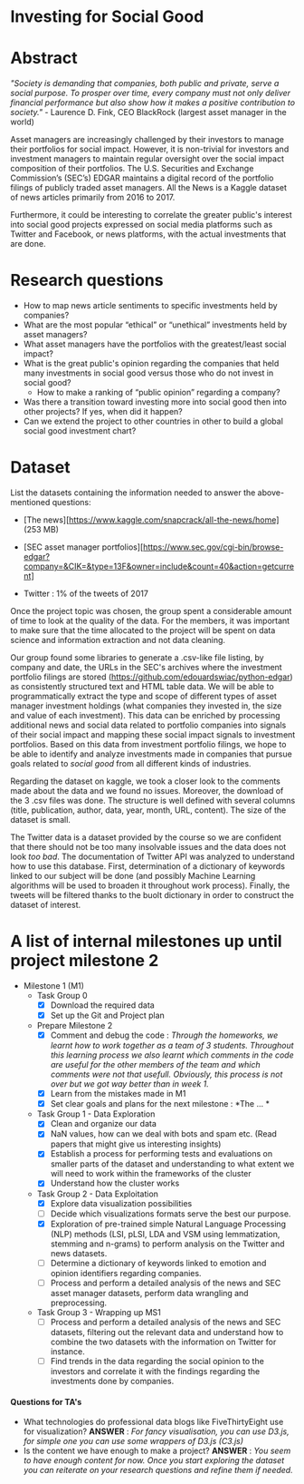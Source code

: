 # Investing for Social Good

# Abstract
*"Society is demanding that companies, both public and private, serve a social purpose. To prosper over time, every company must not only deliver financial performance but also show how it makes a positive contribution to society."* - Laurence D. Fink, CEO BlackRock (largest asset manager in the world)

Asset managers are increasingly challenged by their investors to manage their portfolios for social impact. However, it is non-trivial for investors and investment managers to maintain regular oversight over the social impact composition of their portfolios. The U.S. Securities and Exchange Commission’s (SEC’s) EDGAR maintains a digital record of the portfolio filings of publicly traded asset managers. All the News is a Kaggle dataset of news articles primarily from 2016 to 2017. 

Furthermore, it could be interesting to correlate the greater public's interest into social good projects expressed on social media platforms such as Twitter and Facebook, or news platforms, with the actual investments that are done. 

# Research questions
- How to map news article sentiments to specific investments held by companies?
- What are the most popular “ethical” or “unethical” investments held by asset managers?
- What asset managers have the portfolios with the greatest/least social impact?
- What is the great public's opinion regarding the companies that held many investments in social good versus those who do not invest in social good? 
  - How to make a ranking of “public opinion” regarding a company? 
- Was there a transition toward investing more into social good then into other projects? If yes, when did it happen? 
- Can we extend the project to other countries in other to build a global social good investment chart? 

# Dataset
List the datasets containing the information needed to answer the above-mentioned questions: 

- [The news][https://www.kaggle.com/snapcrack/all-the-news/home] (253 MB)

- [SEC asset manager portfolios][https://www.sec.gov/cgi-bin/browse-edgar?company=&CIK=&type=13F&owner=include&count=40&action=getcurrent]
- Twitter : 1% of the tweets of 2017 

Once the project topic was chosen, the group spent a considerable amount of time to look at the quality of the data. For the members, it was important to make sure that the time allocated to the project will be spent on data science and information extraction and not data cleaning.

Our group found some libraries to generate a .csv-like file listing, by company and date, the URLs in the SEC's archives where the investment portfolio filings are stored (https://github.com/edouardswiac/python-edgar) as consistently structured text and HTML table data. We will be able to programmatically extract the type and scope of different types of asset manager investment holdings (what companies they invested in, the size and value of each investment). This data can be enriched by processing additional news and social data related to portfolio companies into signals of their social impact and mapping these social impact signals to investment portfolios. Based on this data from investment portfolio filings, we hope to be able to identify and analyze investments made in companies that pursue goals related to *social good* from all different kinds of industries. 

Regarding the dataset on kaggle, we took a closer look to the comments made about the data and we found no issues. Moreover, the download of the 3 .csv files was done. The structure is well defined with several columns (title, publication, author, data, year, month, URL, content). The size of the dataset is small. 

The Twitter data is a dataset provided by the course so we are confident that there should not be too many insolvable issues and the data does not look *too bad*. The documentation of Twitter API was analyzed to understand how to use this database. First, determination of a dictionary of keywords linked to our subject will be done (and possibly Machine Learning algorithms will be used to broaden it throughout work process). Finally, the tweets will be filtered thanks to the buolt dictionary in order to construct the dataset of interest.

# A list of internal milestones up until project milestone 2
- Milestone 1 (M1) 
  - Task Group 0
    - [x] Download the required data
    - [x] Set up the Git and Project plan
  - Prepare Milestone 2 
    - [x] Comment and debug the code : *Through the homeworks, we learnt how to work together as a team of 3 students. Throughout this learning process we also learnt which comments in the code are useful for the other members of the team and which comments were not that usefull. Obviously, this process is not over but we got way better than in week 1.*
    - [x] Learn from the mistakes made in M1
    - [x] Set clear goals and plans for the next milestone : *The ... *
  - Task Group 1 - Data Exploration
    - [x] Clean and organize our data
    - [x] NaN values, how can we deal with bots and spam etc. (Read papers that might give us interesting insights)
    - [x] Establish a process for performing tests and evaluations on smaller parts of the dataset and understanding to what extent we will need to work within the frameworks of the cluster
    - [x] Understand how the cluster works
  - Task Group 2 - Data Exploitation
    - [x] Explore data visualization possibilities
    - [ ] Decide which visualizations formats serve the best our purpose.
    - [x] Exploration of pre-trained simple Natural Language Processing (NLP) methods (LSI, pLSI, LDA and VSM using lemmatization, stemming and n-grams) to perform analysis on the Twitter and news datasets.
    - [ ] Determine a dictionary of keywords linked to emotion and opinion identifiers regarding companies. 
    - [ ] Process and perform a detailed analysis of the news and SEC asset manager datasets, perform data wrangling and preprocessing.
  - Task Group 3 - Wrapping up MS1  
    - [ ] Process and perform a detailed analysis of the news and SEC datasets, filtering out the relevant data and understand how to combine the two datasets with the information on Twitter for instance.
    - [ ] Find trends in the data regarding the social opinion to the investors and correlate it with the findings regarding the investments done by companies. 
  
#### Questions for TA's

- What technologies do professional data blogs like FiveThirtyEight use for visualization?
**ANSWER** : *For fancy visualisation, you can use D3.js, for simple one you can use some wrappers of D3.js (C3.js)* 
- Is the content we have enough to make a project?
**ANSWER** :  *You seem to have enough content for now. Once you start exploring the dataset you can reiterate on your research questions and refine them if needed.*
